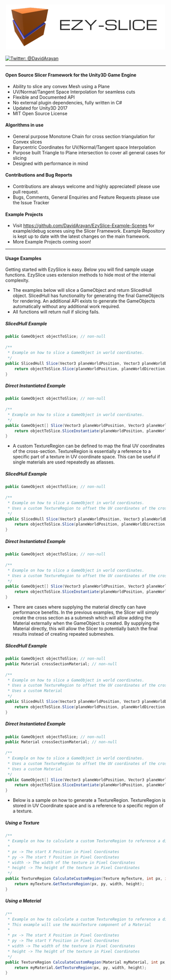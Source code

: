 <h3 align="center">
  <img src="icon.png?raw=true" alt="EzySlice Logo" width="500">
</h3>

[![Twitter: @DavidArayan](https://img.shields.io/badge/contact-@DavidArayan-blue.svg?style=flat)](https://twitter.com/DavidArayan)

***

#### Open Source Slicer Framework for the Unity3D Game Engine

* Ability to slice any convex Mesh using a Plane
* UV/Normal/Tangent Space Interpolation for seamless cuts
* Flexible and Documented API
* No external plugin dependencies, fully written in C#
* Updated for Unity3D 2017
* MIT Open Source License

#### Algorithms in use

* General purpose Monotone Chain for cross section triangulation for Convex slices
* Barycentric Coordinates for UV/Normal/Tangent space Interpolation 
* Purpose built Triangle to Plane intersection to cover all general cases for slicing
* Designed with performance in mind

#### Contributions and Bug Reports

* Contributions are always welcome and highly appreciated! please use pull request.
* Bugs, Comments, General Enquiries and Feature Requests please use the Issue Tracker

#### Example Projects

* Visit https://github.com/DavidArayan/EzySlice-Example-Scenes for example/debug scenes using the Slicer Framework. Example Repository is kept up to date with the latest changes on the main framework.
* More Example Projects coming soon!

***

#### Usage Examples

Getting started with EzySlice is easy. Below you will find sample usage functions. EzySlice uses extension methods to hide most of the internal complexity.

* The examples below will slice a GameObject and return SlicedHull object. SlicedHull has functionality for generating the final GameObjects for rendering. An additional API exists to generate the GameObjects automatically without any additional work required.
* All functions will return null if slicing fails.

##### SlicedHull Example

```C#
public GameObject objectToSlice; // non-null

/**
 * Example on how to slice a GameObject in world coordinates.
 */
public SlicedHull Slice(Vector3 planeWorldPosition, Vector3 planeWorldDirection) {
	return objectToSlice.Slice(planeWorldPosition, planeWorldDirection);
}
```

##### Direct Instantiated Example

```C#
public GameObject objectToSlice; // non-null

/**
 * Example on how to slice a GameObject in world coordinates.
 */
public GameObject[] Slice(Vector3 planeWorldPosition, Vector3 planeWorldDirection) {
	return objectToSlice.SliceInstantiate(planeWorldPosition, planeWorldDirection);
}
```

* A custom TextureRegion can be defined to map the final UV coordinates of the cross-section. TextureRegion is essentially a reference to a specific part of a texture in UV coordinate space. This can be useful if single materials are used repeatedly as atlasses.

##### SlicedHull Example

```C#
public GameObject objectToSlice; // non-null

/**
 * Example on how to slice a GameObject in world coordinates.
 * Uses a custom TextureRegion to offset the UV coordinates of the cross-section
 */
public SlicedHull Slice(Vector3 planeWorldPosition, Vector3 planeWorldDirection, TextureRegion region) {
	return objectToSlice.Slice(planeWorldPosition, planeWorldDirection, region);
}
```

##### Direct Instantiated Example

```C#
public GameObject objectToSlice; // non-null

/**
 * Example on how to slice a GameObject in world coordinates.
 * Uses a custom TextureRegion to offset the UV coordinates of the cross-section
 */
public GameObject[] Slice(Vector3 planeWorldPosition, Vector3 planeWorldDirection, TextureRegion region) {
	return objectToSlice.SliceInstantiate(planeWorldPosition, planeWorldDirection, region);
}
```

* There are cases where supplying the material directly can have performance benefits. In the previous examples, the Slicer will simply create the cross section as a submesh which will allow adding the Material externally when the GameObject is created. By supplying the Material directly, this will allow the Slicer to potentially batch the final results instead of creating repeated submeshes.

##### SlicedHull Example

```C#
public GameObject objectToSlice; // non-null
public Material crossSectionMaterial; // non-null

/**
 * Example on how to slice a GameObject in world coordinates.
 * Uses a custom TextureRegion to offset the UV coordinates of the cross-section
 * Uses a custom Material
 */
public SlicedHull Slice(Vector3 planeWorldPosition, Vector3 planeWorldDirection, TextureRegion region) {
	return objectToSlice.Slice(planeWorldPosition, planeWorldDirection, region, crossSectionMaterial);
}
```

##### Direct Instantiated Example

```C#
public GameObject objectToSlice; // non-null
public Material crossSectionMaterial; // non-null

/**
 * Example on how to slice a GameObject in world coordinates.
 * Uses a custom TextureRegion to offset the UV coordinates of the cross-section
 * Uses a custom Material
 */
public GameObject[] Slice(Vector3 planeWorldPosition, Vector3 planeWorldDirection, TextureRegion region) {
	return objectToSlice.SliceInstantiate(planeWorldPosition, planeWorldDirection, region, crossSectionMaterial);
}
```

* Below is a sample on how to generate a TextureRegion. TextureRegion is stored in UV Coordinate space and is a reference to a specific region of a texture.

##### Using a Texture

```C#
/**
 * Example on how to calculate a custom TextureRegion to reference a different part of a texture
 * 
 * px -> The start X Position in Pixel Coordinates
 * py -> The start Y Position in Pixel Coordinates
 * width -> The width of the texture in Pixel Coordinates
 * height -> The height of the texture in Pixel Coordinates
 */
public TextureRegion CalculateCustomRegion(Texture myTexture, int px, int py, int width, int height) {
	return myTexture.GetTextureRegion(px, py, width, height);
}
```

##### Using a Material

```C#
/**
 * Example on how to calculate a custom TextureRegion to reference a different part of a texture
 * This example will use the mainTexture component of a Material
 * 
 * px -> The start X Position in Pixel Coordinates
 * py -> The start Y Position in Pixel Coordinates
 * width -> The width of the texture in Pixel Coordinates
 * height -> The height of the texture in Pixel Coordinates
 */
public TextureRegion CalculateCustomRegion(Material myMaterial, int px, int py, int width, int height) {
	return myMaterial.GetTextureRegion(px, py, width, height);
}
```
